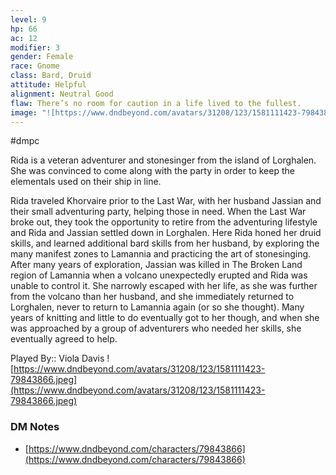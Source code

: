 ```yaml
---
level: 9
hp: 66
ac: 12
modifier: 3
gender: Female
race: Gnome
class: Bard, Druid
attitude: Helpful
alignment: Neutral Good
flaw: There’s no room for caution in a life lived to the fullest.
image: "![https://www.dndbeyond.com/avatars/31208/123/1581111423-79843866.jpeg](https://www.dndbeyond.com/avatars/31208/123/1581111423-79843866.jpeg)"
---
```

 #dmpc

Rida is a veteran adventurer and stonesinger from the island of Lorghalen. She was convinced to come along with the party in order to keep the elementals used on their ship in line.

Rida traveled Khorvaire prior to the Last War, with her husband Jassian and their small adventuring party, helping those in need. When the Last War broke out, they took the opportunity to retire from the adventuring lifestyle and Rida and Jassian settled down in Lorghalen. Here Rida honed her druid skills, and learned additional bard skills from her husband, by exploring the many manifest zones to Lamannia and practicing the art of stonesinging. After many years of exploration, Jassian was killed in The Broken Land region of Lamannia when a volcano unexpectedly erupted and Rida was unable to control it. She narrowly escaped with her life, as she was further from the volcano than her husband, and she immediately returned to Lorghalen, never to return to Lamannia again (or so she thought). Many years of knitting and little to do eventually got to her though, and when she was approached by a group of adventurers who needed her skills, she eventually agreed to help.

Played By:: Viola Davis
![https://www.dndbeyond.com/avatars/31208/123/1581111423-79843866.jpeg](https://www.dndbeyond.com/avatars/31208/123/1581111423-79843866.jpeg)

### DM Notes

* [https://www.dndbeyond.com/characters/79843866](https://www.dndbeyond.com/characters/79843866)
